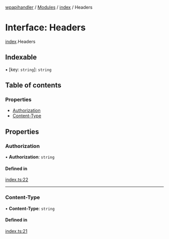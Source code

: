[wpapihandler](../README.md) / [Modules](../modules.md) / [index](../modules/index.md) / Headers

# Interface: Headers

[index](../modules/index.md).Headers

## Indexable

▪ [key: `string`]: `string`

## Table of contents

### Properties

- [Authorization](index.Headers.md#authorization)
- [Content-Type](index.Headers.md#content-type)

## Properties

### Authorization

• **Authorization**: `string`

#### Defined in

[index.ts:22](https://github.com/MichaelGloessl04/wpapihandler/blob/51f079e/index.ts#L22)

___

### Content-Type

• **Content-Type**: `string`

#### Defined in

[index.ts:21](https://github.com/MichaelGloessl04/wpapihandler/blob/51f079e/index.ts#L21)
